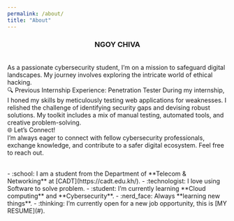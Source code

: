 ```yaml
---
permalink: /about/
title: "About"
---
```

<h3 align="center">
  NGOY CHIVA 
</h3>
<p align="left"><br>
As a passionate cybersecurity student, I’m on a mission to safeguard digital landscapes. My journey involves exploring the intricate world of ethical hacking.<br>
🔍 Previous Internship Experience: Penetration Tester
During my internship, I honed my skills by meticulously testing web applications for weaknesses. I relished the challenge of identifying security gaps and devising robust solutions. My toolkit includes a mix of manual testing, automated tools, and creative problem-solving.<br>
🌐 Let’s Connect!<br>
I’m always eager to connect with fellow cybersecurity professionals, exchange knowledge, and contribute to a safer digital ecosystem. Feel free to reach out.
</p>

<br>
- :school: I am a student from the Department of **Telecom & Networking** at [CADT](https://cadt.edu.kh/).
- :technologist: I love using Software to solve problem.
- :student: I’m currently learning **Cloud computing** and **Cybersecurity**.
- :nerd_face: Always **learning new things**.
- :thinking: I’m currently open for a new job opportunity, this is [MY RESUME](#).
<be>
